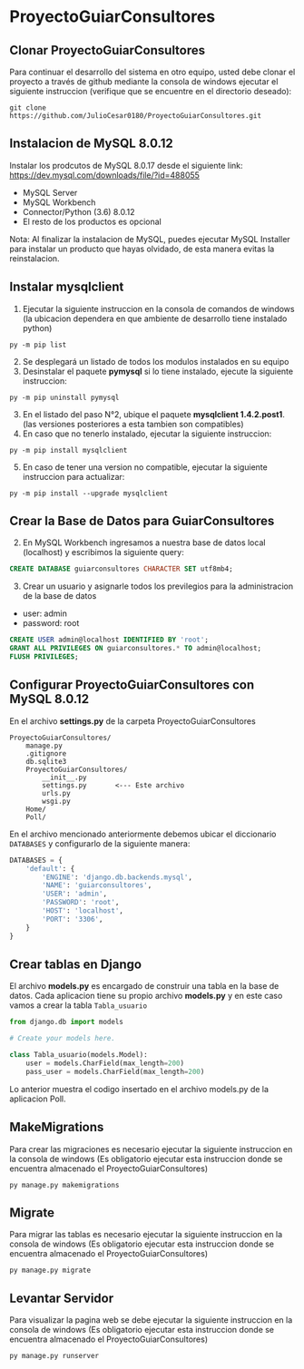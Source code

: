 # ProyectoGuiarConsultores

## Clonar ProyectoGuiarConsultores
Para continuar el desarrollo del sistema en otro equipo, usted debe clonar el proyecto a través de github mediante la consola de windows ejecutar el siguiente instruccion (verifique que se encuentre en el directorio deseado):
  ```
  git clone https://github.com/JulioCesar0180/ProyectoGuiarConsultores.git
  ```
## Instalacion de MySQL 8.0.12
Instalar los prodcutos de MySQL 8.0.17 desde el siguiente link: https://dev.mysql.com/downloads/file/?id=488055
  - MySQL Server
  - MySQL Workbench
  - Connector/Python (3.6) 8.0.12
  - El resto de los productos es opcional
  
  Nota: Al finalizar la instalacion de MySQL, puedes ejecutar MySQL Installer para instalar un producto que hayas olvidado, de esta manera evitas la reinstalacion.

## Instalar mysqlclient
1. Ejecutar la siguiente instruccion en la consola de comandos de windows (la ubicacion dependera en que ambiente de desarrollo tiene instalado python)
```
py -m pip list
```
2. Se desplegará un listado de todos los modulos instalados en su equipo
3. Desinstalar el paquete **pymysql** si lo tiene instalado, ejecute la siguiente instruccion:
```
py -m pip uninstall pymysql
```
3. En el listado del paso N°2, ubique el paquete **mysqlclient 1.4.2.post1**. (las versiones posteriores a esta tambien son compatibles)
4. En caso que no tenerlo instalado, ejecutar la siguiente instruccion:
```
py -m pip install mysqlclient
```
5. En caso de tener una version no compatible, ejecutar la siguiente instruccion para actualizar:
```
py -m pip install --upgrade mysqlclient
```

## Crear la Base de Datos para GuiarConsultores
2. En MySQL Workbench ingresamos a nuestra base de datos local (localhost) y escribimos la siguiente query:
```sql
CREATE DATABASE guiarconsultores CHARACTER SET utf8mb4;
```
3. Crear un usuario y asignarle todos los previlegios para la administracion de la base de datos
  * user: admin
  * password: root
```sql
CREATE USER admin@localhost IDENTIFIED BY 'root';
GRANT ALL PRIVILEGES ON guiarconsultores.* TO admin@localhost;
FLUSH PRIVILEGES;
```
## Configurar ProyectoGuiarConsultores con MySQL 8.0.12
En el archivo **settings.py** de la carpeta ProyectoGuiarConsultores
```
ProyectoGuiarConsultores/
    manage.py
    .gitignore
    db.sqlite3
    ProyectoGuiarConsultores/
        __init__.py
        settings.py       <--- Este archivo
        urls.py
        wsgi.py
    Home/
    Poll/
```
En el archivo mencionado anteriormente debemos ubicar el diccionario ```DATABASES``` y configurarlo de la siguiente manera:
```python
DATABASES = {
    'default': {
        'ENGINE': 'django.db.backends.mysql',
        'NAME': 'guiarconsultores',
        'USER': 'admin',
        'PASSWORD': 'root',
        'HOST': 'localhost',
        'PORT': '3306',
    }
}
```
## Crear tablas en Django
El archivo **models.py** es encargado de construir una tabla en la base de datos. Cada aplicacion tiene su propio archivo **models.py** y en este caso vamos a crear la tabla ```Tabla_usuario```
```python
from django.db import models

# Create your models here.

class Tabla_usuario(models.Model):
    user = models.CharField(max_length=200)
    pass_user = models.CharField(max_length=200)
```
Lo anterior muestra el codigo insertado en el archivo models.py de la aplicacion Poll.

## MakeMigrations
Para crear las migraciones es necesario ejecutar la siguiente instruccion en la consola de windows (Es obligatorio ejecutar esta instruccion donde se encuentra almacenado el ProyectoGuiarConsultores)
```
py manage.py makemigrations
```

## Migrate
Para migrar las tablas es necesario ejecutar la siguiente instruccion en la consola de windows (Es obligatorio ejecutar esta instruccion donde se encuentra almacenado el ProyectoGuiarConsultores)
```
py manage.py migrate
```

## Levantar Servidor
Para visualizar la pagina web se debe ejecutar la siguiente instruccion en la consola de windows (Es obligatorio ejecutar esta instruccion donde se encuentra almacenado el ProyectoGuiarConsultores)
```
py manage.py runserver
```
